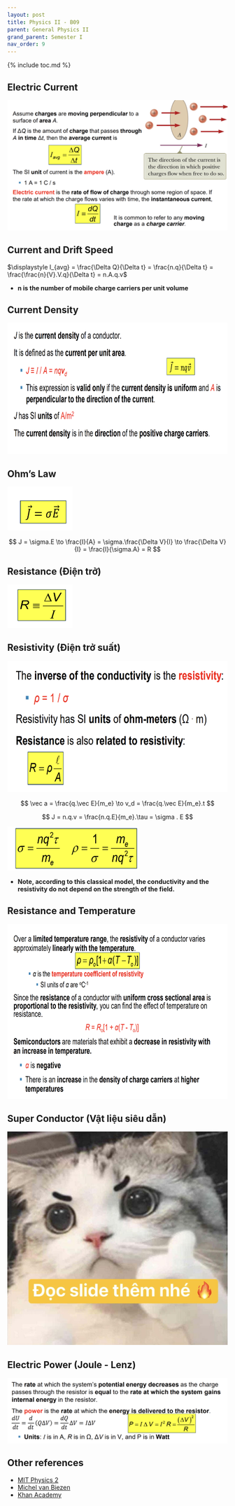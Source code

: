 ```yaml
---
layout: post
title: Physics II - B09
parent: General Physics II
grand_parent: Semester I
nav_order: 9
---
```


{% include toc.md %}

## Electric Current

![](tsffbsH.png)

## Current and Drift Speed
$\displaystyle I_{avg} = \frac{\Delta Q}{\Delta t} = \frac{n.q}{\Delta t} = \frac{\frac{n}{V}.V.q}{\Delta t} = n.A.q.v$ 
* **n is the number of mobile charge carriers per unit volume** 

## Current Density
<img src = "3NKW6mG.png" width = 800 height = 300>

## Ohm’s Law
<img src = "5EViP81.png" width = 150 height = 100>

$$
J = \sigma.E \to \frac{I}{A} = \sigma.\frac{\Delta V}{l} \to \frac{\Delta V}{I} = \frac{l}{\sigma.A} = R
$$

## Resistance (Điện trở)
<img src = "aKVD1Vr.png" width = 150 height = 100>

## Resistivity (Điện trở suất)
<img src = "TC3UJCU.png" width = 600 height = 300>

$$
\vec a =  \frac{q.\vec E}{m_e} \to v_d = \frac{q.\vec E}{m_e}.t
$$

$$
J = n.q.v = \frac{n.q.E}{m_e}.\tau = \sigma . E 
$$

<img src = "83hn7WX.png" width = 300 height = 100>

* **Note, according to this classical model, the conductivity and the resistivity do not depend on the strength of the field.**

## Resistance and Temperature
<img src = "afjSWOp.png" width = 1500 height = 400>

## Super Conductor (Vật liệu siêu dẫn)
![](dlowZSZ.jpg)


## Electric Power (Joule - Lenz)
![](UCUlolT.png)

## Other references
* [MIT Physics 2](https://www.youtube.com/playlist?list=PLyQSN7X0ro2314mKyUiOILaOC2hk6Pc3j)
* [Michel van Biezen](https://www.youtube.com/playlist?list=PLX2gX-ftPVXX7BZOcM1Y2gb8IQrTBrmUB)
* [Khan Academy](https://www.khanacademy.org/science/in-in-class-12th-physics-india)